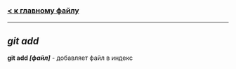### [**< к главному файлу**](./readmy.md)
---
## ***git add***

**git add *[файл]*** - добавляет файл в индекс